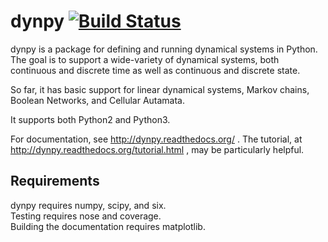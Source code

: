 dynpy [![Build Status](https://travis-ci.org/artemyk/dynpy.svg?branch=master)](https://travis-ci.org/artemyk/dynpy)
===================================================================================================================

dynpy is a package for defining and running dynamical systems in Python.  The
goal is to support a wide-variety of dynamical systems, both continuous and
discrete time as well as continuous and discrete state.

So far, it has basic support for linear dynamical systems, Markov chains, 
Boolean Networks, and Cellular Autamata.  

It supports both Python2 and Python3.

For documentation, see http://dynpy.readthedocs.org/ .  The tutorial, at 
http://dynpy.readthedocs.org/tutorial.html , may be particularly helpful.


Requirements
------------

dynpy requires numpy, scipy, and six.  
Testing requires nose and coverage.  
Building the documentation requires matplotlib.